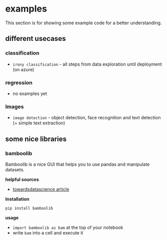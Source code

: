 # examples

This section is for showing some example code for a better understanding.

## different usecases

### classification

- `irony classification` - all steps from data exploration until deployment (on azure)

### regression

- no examples yet

### Images

- `image detection` - object detection, face recognition and text detection (+ simple text extraction)

## some nice libraries

### bamboolib

Bamboolib is a nice GUI that helps you to use pandas and manipulate datasets.

**helpful sources**

- [towardsdatascience article](https://towardsdatascience.com/bamboolib-one-of-the-most-useful-python-libraries-you-have-ever-seen-6ce331685bb7)

**Installation**

```
pip install bamboolib
```

**usage**

- `import bamboolib as bam`  at the top of your notebook
- write `bam` into a cell and execute it

